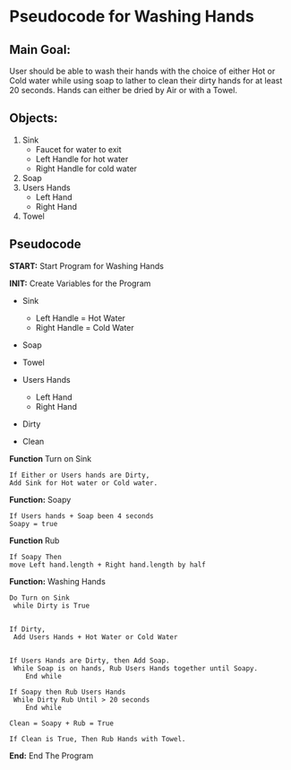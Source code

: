 # Pseudocode for Washing Hands
## Main Goal: 
User should be able to wash their hands with the choice of either Hot or Cold water while using soap to lather to clean their dirty hands for at least 20 seconds. Hands can either be dried by Air or with a Towel. 

## Objects:
1. Sink 
    * Faucet for water to exit
    * Left Handle for hot water
    * Right Handle for cold water
2. Soap
3. Users Hands
    * Left Hand
    * Right Hand
4. Towel 

## Pseudocode

**START:** Start Program for Washing Hands

**INIT:** Create Variables for the Program

* Sink
    * Left Handle = Hot Water
    * Right Handle = Cold Water

* Soap

* Towel

* Users Hands
    * Left Hand
    * Right Hand

* Dirty

* Clean

**Function** Turn on Sink

    If Either or Users hands are Dirty, 
    Add Sink for Hot water or Cold water.

**Function:** Soapy

    If Users hands + Soap been 4 seconds
    Soapy = true    

**Function** Rub

    If Soapy Then 
    move Left hand.length + Right hand.length by half

**Function:** Washing Hands 
    
    Do Turn on Sink
     while Dirty is True


    If Dirty,
     Add Users Hands + Hot Water or Cold Water
        

    If Users Hands are Dirty, then Add Soap.
     While Soap is on hands, Rub Users Hands together until Soapy.
        End while

    If Soapy then Rub Users Hands 
     While Dirty Rub Until > 20 seconds
        End while

    Clean = Soapy + Rub = True

    If Clean is True, Then Rub Hands with Towel.

**End:** End The Program
